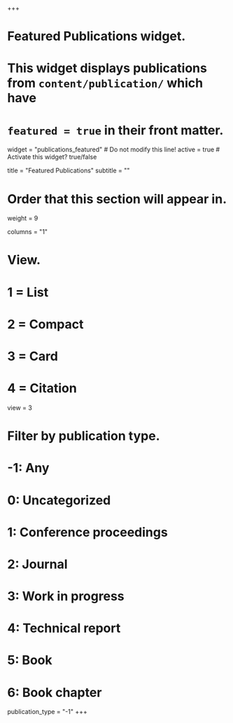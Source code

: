 +++
# Featured Publications widget.
# This widget displays publications from `content/publication/` which have
# `featured = true` in their front matter.
widget = "publications_featured"  # Do not modify this line!
active = true  # Activate this widget? true/false

title = "Featured Publications"
subtitle = ""

# Order that this section will appear in.
weight = 9

columns = "1"

# View.
#   1 = List
#   2 = Compact
#   3 = Card
#   4 = Citation
view = 3

# Filter by publication type.
# -1: Any
#  0: Uncategorized
#  1: Conference proceedings
#  2: Journal
#  3: Work in progress
#  4: Technical report
#  5: Book
#  6: Book chapter
publication_type = "-1"
+++

